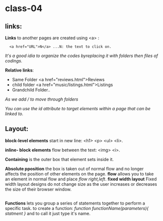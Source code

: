 # class-04

## links:

**Links** to another pages are created using \<a> :

      <a href="URL">N</a> ...N: the text to click on.

*It's a good idia to organize the codes byreplacing it with folders then files of codings.*

**Relative links**:

* Same Folder  \<a href="reviews.html">Reviews</a>
* child folder  \<a href="music/listings.html">Listings</a>
* Grandchild Folder.. 

*As we add / to move through folders*

*You can use the id attribute to target elements within
a page that can be linked to.*

## Layout:
**block-level elements** start in new line: \<h1> \<p> \<ul> \<li>.

**inline- block elements** flow between the text: \<img> \<i>.

**Containing** is the outer box that element sets inside it.

**Absolute pposition** the box is taken out of normal
flow and no longer affects the
position of other elements on
the page. 
 **flow** allows you to take an element in normal
flow and place *flow right,left*.
**fixed width layout** Fixed width layout
designs do not change size as the user increases
or decreases the size of their
browser window. 

## 
**Functions** lets you group a series of statements together to perform a
specific task. to create a function: 
*function functionName(parameters){
    statment
}* 
and to call it just type it's  name.
